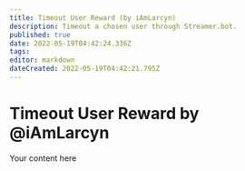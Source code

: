 ```yaml
---
title: Timeout User Reward (by iAmLarcyn)
description: Timeout a chosen user through Streamer.bot.
published: true
date: 2022-05-19T04:42:24.336Z
tags: 
editor: markdown
dateCreated: 2022-05-19T04:42:21.795Z
---
```


# Timeout User Reward by @iAmLarcyn
Your content here